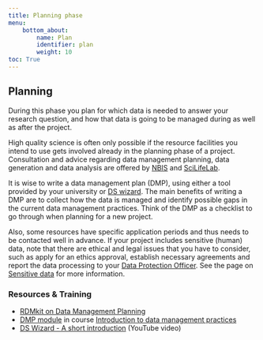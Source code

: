 ```yaml
---
title: Planning phase
menu:
    bottom_about:
        name: Plan
        identifier: plan
        weight: 10
toc: True
---
```


## Planning 
During this phase you plan for which data is needed to answer your research question, and how that data is going to be managed during as well as after the project.

High quality science is often only possible if the resource facilities you intend to use gets involved already in the planning phase of a project. Consultation and advice regarding data management planning, data generation and data analysis are offered by [NBIS](https://nbis.se) and [SciLifeLab](https://scilifelab.se). 

It is wise to write a data management plan (DMP), using either a tool provided by your university or [DS wizard](http://dsw.scilifelab.se/). The main benefits of writing a DMP are to collect how the data is managed and identify possible gaps in the current data management practices. Think of the DMP as a checklist to go through when planning for a new project.

Also, some resources have specific application periods and thus needs to be contacted well in advance. If your project includes sensitive (human) data, note that there are ethical and legal issues that you have to consider, such as apply for an ethics approval, establish necessary agreements and report the data processing to your [Data Protection Officer](/topic/data-protection-officer.md). See the page on [Sensitive data](/topic/sensitive-data.md) for more information.


### Resources & Training
* [RDMkit on Data Management Planning](https://rdmkit.elixir-europe.org/planning)
* [DMP module](https://nbisweden.github.io/module-dmp-dm-practices/) in course [Introduction to data management practices](https://uppsala.instructure.com/courses/48087/pages/introduction-to-data-management-practices)
* [DS Wizard - A short introduction](https://www.youtube.com/watch?v=HY2DVnNGkAs) (YouTube video)
